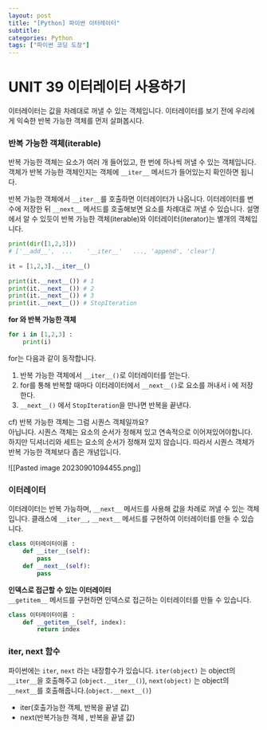 ```yaml
---
layout: post
title: "[Python] 파이썬 이터레이터"
subtitle:
categories: Python
tags: ["파이썬 코딩 도장"]
---
```

  
# UNIT 39 이터레이터 사용하기   
  
이터레이터는 값을 차례대로 꺼낼 수 있는 객체입니다. 이터레이터를 보기 전에 우리에게 익숙한 반복 가능한 객체를 먼저 살펴봅시다.   
  
### 반복 가능한 객체(iterable)  
반복 가능한 객체는 요소가 여러 개 들어있고, 한 번에 하나씩 꺼낼 수 있는 객체입니다. 객체가 반복 가능한 객체인지는 객체에 `__iter__` 메서드가 들어있는지 확인하면 됩니다.   
  
반복 가능한 객체에서 `__iter__`를 호출하면 이터레이터가 나옵니다. 이터레이터를 변수에 저장한 뒤 `__next__` 메서드를 호출해보면 요소를 차례대로 꺼낼 수 있습니다. 설명에서 알 수 있듯이 반복 가능한 객체(iterable)와 이터레이터(iterator)는 별개의 객체입니다.   
  
```python  
print(dir([1,2,3]))  
# ['__add__',  ...    '__iter__'   ..., 'append', 'clear']  
  
it = [1,2,3].__iter__()  
  
print(it.__next__()) # 1  
print(it.__next__()) # 2  
print(it.__next__()) # 3  
print(it.__next__()) # StopIteration  
```  
  
 **for 와 반복 가능한 객체**  
```python  
for i in [1,2,3] :  
	print(i)  
```  
  
for는 다음과 같이 동작합니다.   
1) 반복 가능한 객체에서 `__iter__()`로 이터레이터를 얻는다.  
2) for를 통해 반복할 때마다 이터레이터에서 `__next__()`로 요소를 꺼내서 i 에 저장한다.   
3) `__next__()` 에서 `StopIteration`을 만나면 반복을 끝낸다.   
  
cf) 반복 가능한 객체는 그럼 시퀀스 객체일까요?  
아닙니다. 시퀀스 객체는 요소의 순서가 정해져 있고 연속적으로 이어져있어야합니다. 하지만 딕셔너리와 세트는 요소의 순서가 정해져 있지 않습니다. 따라서 시퀀스 객체가 반복 가능한 객체보다 좁은 개념입니다.   
  
![[Pasted image 20230901094455.png]]  
  
### 이터레이터  
이터레이터는 반복 가능하며, `__next__` 메서드를 사용해 값을 차례로 꺼낼 수 있는 객체입니다. 클래스에 `__iter__`, `__next__` 메서드를 구현하여 이터레이터를 만들 수 있습니다.   
  
```python  
class 이터레이터이름 :  
	def __iter__(self):  
		pass  
	def __next__(self):  
		pass  
```  
  
**인덱스로 접근할 수 있는 이터레이터**  
`__getitem__` 메서드를 구현하면 인덱스로 접근하는 이터레이터를 만들 수 있습니다.   
  
```python  
class 이터레이터이름 :  
	def __getitem__(self, index):  
		return index  
```  
  
### iter, next 함수  
파이썬에는 `iter`, `next` 라는 내장함수가 있습니다. `iter(object)` 는 object의 `__iter__`을 호출해주고 (`object.__iter__()`), `next(object)` 는 object의 `__next__`를 호출해줍니다.(`object.__next__()`)  
  
- iter(호출가능한 객체, 반복을 끝낼 값)  
- next(반복가능한 객체 , 반복을 끝낼 값)  
  
  